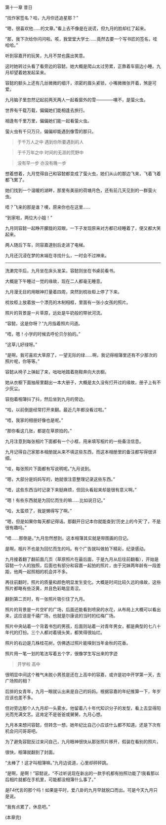 第十一章 昔日

“找作家签名？哈，九月你还追星那？”

“嗯，很喜欢他……的文章。”看上去不像是在说谎，但九月的脸却红了起来。

“那，我下次给你问问啦。咳，我堂堂大学士……竟然去要一个写书匠的签名，哇哈哈。”

听到容嘉开的玩笑，九月不禁也露出笑意。

这时她转过头看了看旁边的容懿，她大概是爬山太过劳累，正靠着车窗边小睡。九月却望着她发起呆来。

容懿的额头上还有几丝微微的细汗，浓密的眉头紧锁，小嘴微微张开着，煞是可爱。

九月脑子里忽然记起前两天两人一起看窗外的雪————噢不，是萤火虫。

世界有千载万载，偏偏她们能相逢去旅行。

相逢有千里万里，偏偏她们能一起看萤火虫。

萤火虫有千只万只，偏偏却能遇到像雪的那只。

> 于千万人之中 遇到你所要遇到的人

> 于千万年之中 时间的无涯的荒野中

> 没有早一步 亦没有晚一步

想着想着，九月觉得自己和容懿都变成了萤火虫，她们从山的那边飞来，飞着飞着都飞累了。

她们找到一个温暖的湖畔，那里有美丽的荷塘月色，还有前几天见到的一群萤火虫。

唔？飞来的那是谁？噢，原来你也在这里……

“到家啦，两位大小姐！”

九月同容懿一起睁开朦胧的双眼，一下子发现原来对方都已经睡着了，便又都大笑起来。

两人随后下车，同容嘉道别后走进了电梯。

九月还沉浸在梦的末端在寻找什么，一时会不过神来。

***

洗漱完毕后，九月坐在床头发呆，容懿则坐在书桌前看书。

大概是下午睡过一觉的缘故，现在二人都毫无睡意。

九月漫无目的用眼神打量着四周，突然到梳妆柜上停了下来。

梳妆柜上放着放一个漂亮的木制相框，里面有一张小女孩的照片。

照片的背景是一片草原，远处是牛奶般的带状河流。

“容懿，这是你呀？”九月指着照片问道。

“唔，嗯！小学的时候去呼伦贝尔拍的。”

“这草儿好绿呀。”

“是啊，我可喜欢大草原了，一望无际的绿……啊，我记得相簿里还有不少那次的照片呢，你等等。”

容懿从椅子上弹起了来，咄咄地踏着拖鞋奔向大衣橱。

她从衣橱下面抽屉里翻出一本大册子，大概是太久没有打开过的缘故，册子上有不少灰尘。

容抱着相簿抖了抖，然后坐到九月的旁边。

“哈，以前倒是经常打开来翻。最近几年都没看过啦。”

“唔，我家的相册好像也是呢。”

“那你看这几张，都是在草原拍的。”

九月注意到每张相片下面都有一个小框，用来填写相片的一些备注信息。

九月记得自己家那本相册就从来不填这些东西，而这本相册里的备注都写得很详细。

“哇，每张照片下面都有写说明呢。”九月说到。

“嗯，大部分是妈妈写的，她就很注意整理记录这些东西。”

“唔，这些东西当时记录下来挺麻烦，但回头看起来却是很有意义啊。”

“嗯！有些东西就是为回忆而生的嘛……比如说日记。”

“哈，太蛮烦了，我是懒得写了啊。”

“嗯，但是如果你每天都记得话。那翻开日记本你就能查到‘历史上的今天’了，不是很有趣吗。”

“唔……那倒是。”九月忽然想到，这本相簿其实就是带图画的日记。

是啊，相片不也是为回忆而生的吗。有个广告就叫做拍下精彩，纪录感动。

九月接着翻了翻前面几页（草原照片在最后面，于是九月从后往前翻看），开始是容懿一个人的独照，后面也有部分和容嘉一起拍的照片，由于兄妹两年龄有一段差距，他两一起照相的机会并不多。

再往前翻时，照片的质量和颜色明显发生变化。大概是时间比较久远的缘故，这些照片都略有些泛黄，并且色彩略显青涩。

翻到第二页时，有一张照片吸引住了九月。

照片的背景是一片空旷的广场，后面还能看到喷泉的水花，从布局上大概可以看出来，这应该是千禧广场，也就是尔康说的当时的红梅广场。

照片中央站着一个背着书包的男孩，后面则站着一对青年男女，都是典型的七八十年代的打扮。三个人都对着镜头笑，都笑得很灿烂。

照片的右边是几株桂花树，仿佛透过照片能嗅到当年金秋的花香。

照片用一笔一划的笔法写着五个字，很像学生写出来的字迹

> 开学啦 高中

很明显中间这个稚气未脱小男孩是还在上高中的容嘉，或许是初中开学第一天，去广场照的相？

后排的女青年，九月一眼就认出来是自己的妈妈。根据容嘉的年纪推算一下，年岁应该也差不多。

但对旁边那个人九月却一头雾水，他留着八十年代知识分子的发型，看上去显得阳光而充满文艺。这肯定不是爸爸或舅舅，九月心想。

九月本来想问容懿，但转念一想，她年纪比自己小应该什么都不知道。还是下次有机会问问哥哥吧。

为了避免容懿反过来问自己，九月眼神很快从那张照片移开，假装在看别的照片。

很快，相簿就翻到了封面。

“太棒了！这才叫相簿嘛。”九月边说道，心里却砰砰跳。

“是啊，是啊！”容懿说，“不过听说现在新出的一款手机都有拍照功能了!我看那以后相片就都在手机里，可能都没相簿什么事了。”

是F4代言的那个吗！如果是平时，爱八卦的九月早就脱口而出。可是今天九月只是说。

“我有点累了，休息吧。”

(本章完)

